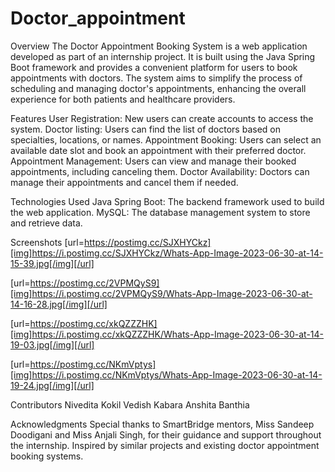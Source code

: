 # Doctor_appointment
Overview
The Doctor Appointment Booking System is a web application developed as part of an internship project. It is built using the Java Spring Boot framework and provides a convenient platform for users to book appointments with doctors. The system aims to simplify the process of scheduling and managing doctor's appointments, enhancing the overall experience for both patients and healthcare providers.

Features
User Registration: New users can create accounts to access the system.
Doctor listing: Users can find the list of doctors based on specialties, locations, or names.
Appointment Booking: Users can select an available date slot and book an appointment with their preferred doctor.
Appointment Management: Users can view and manage their booked appointments, including canceling them.
Doctor Availability: Doctors can manage their appointments and cancel them if needed.

Technologies Used
Java Spring Boot: The backend framework used to build the web application.
MySQL: The database management system to store and retrieve data.

Screenshots
[url=https://postimg.cc/SJXHYCkz][img]https://i.postimg.cc/SJXHYCkz/Whats-App-Image-2023-06-30-at-14-15-39.jpg[/img][/url]

[url=https://postimg.cc/2VPMQyS9][img]https://i.postimg.cc/2VPMQyS9/Whats-App-Image-2023-06-30-at-14-16-28.jpg[/img][/url]

[url=https://postimg.cc/xkQZZZHK][img]https://i.postimg.cc/xkQZZZHK/Whats-App-Image-2023-06-30-at-14-19-03.jpg[/img][/url]

[url=https://postimg.cc/NKmVptys][img]https://i.postimg.cc/NKmVptys/Whats-App-Image-2023-06-30-at-14-19-24.jpg[/img][/url]


Contributors
Nivedita Kokil
Vedish Kabara
Anshita Banthia

Acknowledgments
Special thanks to SmartBridge mentors, Miss Sandeep Doodigani and Miss Anjali Singh, for their guidance and support throughout the internship.
Inspired by similar projects and existing doctor appointment booking systems.
